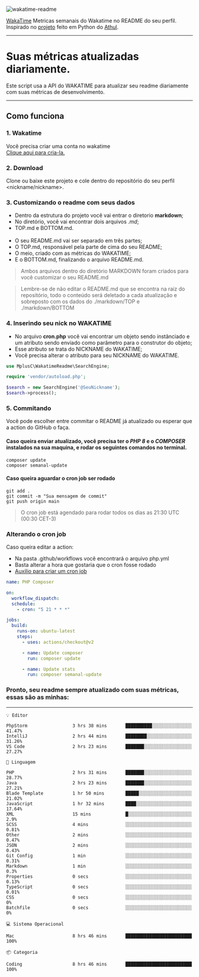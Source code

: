 ![wakatime-readme](https://socialify.git.ci/bymatheus/wakatime-readme/image?description=1&descriptionEditable=M%C3%A9tricas%20semanais%20do%20Wakatime%20no%20seu%20README%20de%20perfil.&font=KoHo&forks=1&language=1&owner=1&pattern=Signal&stargazers=1&theme=Dark)

[WakaTime](https://wakatime.com) Metricas semanais do Wakatime no README do seu perfil. <br>
Inspirado no [projeto](https://github.com/athul/waka-readme) feito em Python do [Athul](https://github.com/athul).
___

# Suas métricas atualizadas diariamente.
Este script usa a API do WAKATIME para atualizar seu readme diariamente com suas métricas de desenvolvimento.

___

## Como funciona

### 1. Wakatime
Você precisa criar uma conta no wakatime <br>
[Clique aqui para cria-la.](https://wakatime.com) 

### 2. Download
Clone ou baixe este projeto e cole dentro do repositório do seu perfil <nickname/nickname>.

### 3. Customizando o readme com seus dados
- Dentro da estrutura do projeto você vai entrar o diretorio **markdown**;  
- No diretório, você vai encontrar dois arquivos *.md*;
- TOP.md e BOTTOM.md.
<br><br>
- O seu README.md vai ser separado em três partes; 
- O TOP.md, responsável pela parte de cima do seu README;
- O meio, criado com as métricas do WAKATIME;
- E o BOTTOM.md, finalizando o arquivo README.md.<br>

> Ambos arquivos dentro do diretório MARKDOWN foram criados para você customizar o seu README.md

> Lembre-se de não editar o README.md que se encontra na raiz do repositório, todo o conteúdo será deletado a cada atualização e sobreposto com os dados do ./markdown/TOP e ./markdown/BOTTOM

### 4. Inserindo seu nick no WAKATIME
- No arquivo **cron.php** você vai encontrar um objeto sendo instânciado e um atributo sendo enviado como parâmetro para o construtor do objeto;
- Esse atributo se trata do NICKNAME do WAKATIME;
- Você precisa alterar o atributo para seu NICKNAME do WAKATIME.

```php
use MplusC\WakatimeReadme\SearchEngine;

require 'vendor/autoload.php';

$search = new SearchEngine('@SeuNickname');
$search->process();
```

### 5. Commitando
Você pode escolher entre commitar o README já atualizado ou esperar que a action do GitHub o faça. <br>

#### Caso queira enviar atualizado, você precisa ter o *PHP 8* e o *COMPOSER* instalados na sua maquina, e rodar os seguintes comandos no terminal.
```composer
composer update
composer semanal-update 
```

#### Caso queira aguardar o cron job ser rodado 
```git 
git add .
git commit -m "Sua mensagem de commit"
git push origin main
```

>O cron job está agendado para rodar todos os dias as 21:30 UTC (00:30 CET-3) 

### Alterando o cron job
Caso queira editar a action:

- Na pasta .github/workflows você encontrará o arquivo php.yml
- Basta alterar a hora que gostaria que o cron fosse rodado
- [Auxilio para criar um cron job](https://crontab.guru)

```yml
name: PHP Composer

on:
  workflow_dispatch:
  schedule:
    - cron: "5 21 * * *"

jobs:
  build:
    runs-on: ubuntu-latest
    steps:
      - uses: actions/checkout@v2

      - name: Update composer
        run: composer update

      - name: Update stats
        run: composer semanal-update
```

### Pronto, seu readme sempre atualizado com suas métricas, essas são as minhas:

___
```text
💡 Editor

PhpStorm                 3 hrs 38 mins       ██████████░░░░░░░░░░░░░░░     41.47%
IntelliJ                 2 hrs 44 mins       ████████░░░░░░░░░░░░░░░░░     31.26%
VS Code                  2 hrs 23 mins       ███████░░░░░░░░░░░░░░░░░░     27.27%
```
```text
💬 Linguagem

PHP                      2 hrs 31 mins       ███████░░░░░░░░░░░░░░░░░░     28.77%
Java                     2 hrs 23 mins       ███████░░░░░░░░░░░░░░░░░░     27.21%
Blade Template           1 hr 50 mins        █████░░░░░░░░░░░░░░░░░░░░     21.02%
JavaScript               1 hr 32 mins        ████░░░░░░░░░░░░░░░░░░░░░     17.64%
XML                      15 mins             █░░░░░░░░░░░░░░░░░░░░░░░░       2.9%
SCSS                     4 mins              ░░░░░░░░░░░░░░░░░░░░░░░░░      0.81%
Other                    2 mins              ░░░░░░░░░░░░░░░░░░░░░░░░░      0.47%
JSON                     2 mins              ░░░░░░░░░░░░░░░░░░░░░░░░░      0.43%
Git Config               1 min               ░░░░░░░░░░░░░░░░░░░░░░░░░      0.31%
Markdown                 1 min               ░░░░░░░░░░░░░░░░░░░░░░░░░       0.3%
Properties               0 secs              ░░░░░░░░░░░░░░░░░░░░░░░░░      0.13%
TypeScript               0 secs              ░░░░░░░░░░░░░░░░░░░░░░░░░      0.01%
CSS                      0 secs              ░░░░░░░░░░░░░░░░░░░░░░░░░         0%
Batchfile                0 secs              ░░░░░░░░░░░░░░░░░░░░░░░░░         0%
```
```text
💻 Sistema Operacional

Mac                      8 hrs 46 mins       █████████████████████████       100%
```
```text
📦 Categoria

Coding                   8 hrs 46 mins       █████████████████████████       100%
```
